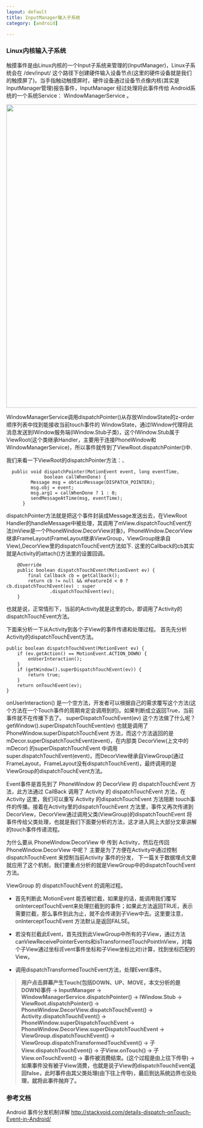 ```yaml
---
layout: default
title: InputManager输入子系统 
category: [android]

---
```



### Linux内核输入子系统

触摸事件是由Linux内核的一个Input子系统来管理的(InputManager)，Linux子系统会在 /dev/input/ 这个路径下创建硬件输入设备节点(这里的硬件设备就是我们的触摸屏了)。当手指触动触摸屏时，硬件设备通过设备节点像内核(其实是InputManager管理)报告事件，InputManager 经过处理将此事件传给 Android系统的一个系统Service： WindowManagerService 。

 
 <img src="http://stackvoid.com/album/2014-09-30-details-dispatch-onTouch-Event-in-Android-01.gif" width="800"/>
 
 WindowManagerService调用dispatchPointer()从存放WindowState的z-order顺序列表中找到能接收当前touch事件的 WindowState，通过IWindow代理将此消息发送到IWindow服务端(IWindow.Stub子类)，这个IWindow.Stub属于ViewRoot(这个类继承Handler，主要用于连接PhoneWindow和WindowManagerService)，所以事件就传到了ViewRoot.dispatchPointer()中.
 
 我们来看一下ViewRoot的dispatchPointer方法：、
 
	  public void dispatchPointer(MotionEvent event, long eventTime,
	              boolean callWhenDone) {
	         Message msg = obtainMessage(DISPATCH_POINTER);
	         msg.obj = event;
	         msg.arg1 = callWhenDone ? 1 : 0;
	         sendMessageAtTime(msg, eventTime);
	      }
	
dispatchPointer方法就是把这个事件封装成Message发送出去，在ViewRoot Handler的handleMessage中被处理，其调用了mView.dispatchTouchEvent方法(mView是一个PhoneWindow.DecorView对象)，PhoneWindow.DecorView继承FrameLayout(FrameLayout继承ViewGroup，ViewGroup继承自View),DecorView里的dispatchTouchEvent方法如下. 这里的Callback的cb其实就是Activity的attach()方法里的设置回调。

        @Override
        public boolean dispatchTouchEvent(MotionEvent ev) {
            final Callback cb = getCallback();
            return cb != null && mFeatureId < 0 ? cb.dispatchTouchEvent(ev) : super
                    .dispatchTouchEvent(ev);
        }
	
也就是说，正常情形下，当前的Activity就是这里的cb，即调用了Activity的dispatchTouchEvent方法。

下面来分析一下从Activity到各个子View的事件传递和处理过程。
首先先分析Activity的dispatchTouchEvent方法。

    public boolean dispatchTouchEvent(MotionEvent ev) {
        if (ev.getAction() == MotionEvent.ACTION_DOWN) {
            onUserInteraction();
        }
        if (getWindow().superDispatchTouchEvent(ev)) {
            return true;
        }
        return onTouchEvent(ev);
    }
	
onUserInteraction() 是一个空方法，开发者可以根据自己的需求覆写这个方法(这个方法在一个Touch事件的周期肯定会调用到的)。如果判断成立返回True，当前事件就不在传播下去了。 superDispatchTouchEvent(ev) 这个方法做了什么呢？ getWindow().superDispatchTouchEvent(ev) 也就是调用了 PhoneWindow.superDispatchTouchEvent 方法，而这个方法返回的是 mDecor.superDispatchTouchEvent(event)，在内部类 DecorView(上文中的mDecor) 的superDispatchTouchEvent 中调用super.dispatchTouchEvent(event)，而DecorView继承自ViewGroup(通过FrameLayout，FrameLayout没有dispatchTouchEvent)，最终调用的是ViewGroup的dispatchTouchEvent方法。

Event事件是首先到了 PhoneWindow 的 DecorView 的 dispatchTouchEvent 方法，此方法通过 CallBack 调用了 Activity 的 dispatchTouchEvent 方法，在 Activity 这里，我们可以重写 Activity 的dispatchTouchEvent 方法阻断 touch事件的传播。接着在Activity里的dispatchTouchEvent 方法里，事件又再次传递到DecorView，DecorView通过调用父类(ViewGroup)的dispatchTouchEvent 将事件传给父类处理，也就是我们下面要分析的方法，这才进入网上大部分文章讲解的touch事件传递流程。

为什么要从 PhoneWindow.DecorView 中 传到 Activity，然后在传回 PhoneWindow.DecorView 中呢？ 主要是为了方便在Activity中通过控制dispatchTouchEvent 来控制当前Activity 事件的分发， 下一篇关于数据埋点文章就应用了这个机制，我们要重点分析的就是ViewGroup中的dispatchTouchEvent方法。 

 ViewGroup 的 dispatchTouchEvent 的调用过程。
 
* 首先判断此 MotionEvent 能否被拦截，如果是的话，能调用我们覆写 onInterceptTouchEvent来处理拦截到的事件；如果此方法返回TRUE，表示需要拦截，那么事件到此为止，就不会传递到子View中去。这里要注意，onInterceptTouchEvent 方法默认是返回FALSE。
  
* 若没有拦截此Event，首先找到此ViewGroup中所有的子View，通过方法 canViewReceivePointerEvents和isTransformedTouchPointInView，对每个子View通过坐标(Event事件坐标和子View坐标比对)计算，找到坐标匹配的View。
 
* 调用dispatchTransformedTouchEvent方法，处理Event事件。


> **用户点击屏幕产生Touch(包括DOWN、UP、MOVE，本文分析的是DOWN)事件 
> -> InputManager
> -> WindowManagerService.dispatchPointer() 
> -> IWindow.Stub 
> -> ViewRoot.dispatchPointer() 
> -> PhoneWindow.DecorView.dispatchTouchEvent() 
> -> Activity.dispatchTouchEvent() 
> -> PhoneWindow.superDispatchTouchEvent 
> -> PhoneWindow.DecorView.superDispatchTouchEvent 
> -> ViewGroup.dispatchTouchEvent() 
> -> ViewGroup.dispatchTransformedTouchEvent() 
> -> 子View.dispatchTouchEvent() 
> -> 子View.onTouch() 
> -> 子View.onTouchEvent() 
> -> 事件被消费结束。(这个过程是由上往下传导)
> -> 如果事件没有被子View消费，也就是说子View的dispatchTouchEvent返回false，此时事件由其父类处理(由下往上传导)，最后到达系统边界也没处理，就将此事件抛弃了。**

###  参考文档

Android 事件分发机制详解 <http://stackvoid.com/details-dispatch-onTouch-Event-in-Android/>
